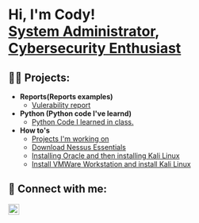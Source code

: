 <h1>Hi, I'm Cody! <br/><a href="https://github.com/dayman2777">System Administrator</a>, <a href="https://www.linkedin.com/in/CodyGutierrez27/">Cybersecurity Enthusiast</a>

<h2>👨‍💻 Projects:</h2>

- <b>Reports(Reports examples)</b>
  - [Vulerability report](https://github.com/Dayman2777/Reports/blob/main/Library%20Vulnerability%20assessment%20report929.docx)
- <b>Python (Python code I've learnd)</b>
  - [Python Code I learned in class.](https://github.com/Dayman2777/Python) <b><i></b></i>
- <b>How to's</b>
  - [Projects I'm working on](https://github.com/Dayman2777/How-to)
  - [Download Nessus Essentials](https://github.com/Dayman2777/How-To-s/blob/main/README.md)
  - [Installing Oracle and then installing Kali Linux](https://github.com/Dayman2777/How-to/blob/main/New%20Section%201.one)
  - [Install VMWare Workstation and install Kali Linux](https://github.com/Dayman2777/How-to/blob/main/How%20to%20install%20VMWare%20Workstation.docx)
  


<h2> 🤳 Connect with me:</h2>

[<img align="left" alt="CodyGutierrez | LinkedIn" width="22px" src="https://cdn.jsdelivr.net/npm/simple-icons@v3/icons/linkedin.svg" />][linkedin]

[linkedin]: https://linkedin.com/in/CodyGutierrez27

<!--
**Dayman2777/Dayman2777** is a ✨ _special_ ✨ repository because its `README.md` (this file) appears on your GitHub profile.

Here are some ideas to get you started:

- 🔭 I’m currently working on ...
- 🌱 I’m currently learning ...
- 👯 I’m looking to collaborate on ...
- 🤔 I’m looking for help with ...
- 💬 Ask me about ...
- 📫 How to reach me: ...
- 😄 Pronouns: ...
- ⚡ Fun fact: ...
-->
